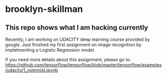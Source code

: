 # brooklyn-skillman
## This repo shows what I am hacking currently

Recently, I am working on UDACITY deep learning course provided by google.
Just finished my first assignment on image recognition by impletmenting a Logistic Regression model.

If you need more details about this assignment, please go to: <https://github.com/tensorflow/tensorflow/blob/master/tensorflow/examples/udacity/1_notmnist.ipynb> 
